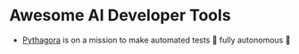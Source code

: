 # Awesome AI Developer Tools

* [Pythagora](https://github.com/Pythagora-io/pythagora) is on a mission to make automated tests 🤖 fully autonomous 🤖 
